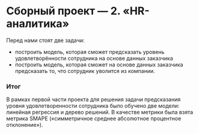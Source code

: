 # Сборный проект — 2. «HR-аналитика»
Перед нами стоят две задачи:
* построить модель, которая сможет предсказать уровень удовлетворённости сотрудника на основе данных заказчика
* построить модель, которая сможет на основе данных заказчика предсказать то, что сотрудник уволится из компании.

### Итог
В рамках первой части проекта для решения задачи предсказания уровня удовлетворенности сотрудника было обучено две модели: линейная регрессия и 
дерево решений. В качестве метрики была взята метрика SMAPE («симметричное среднее абсолютное процентное отклонение»).
